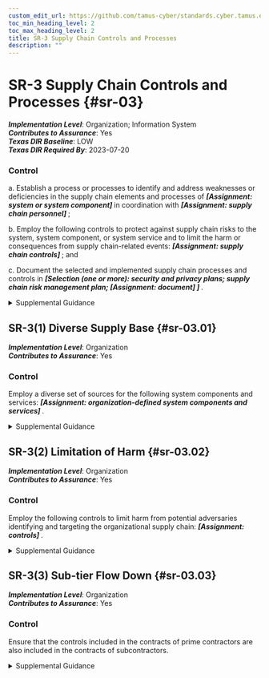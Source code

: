 ```yaml
---
custom_edit_url: https://github.com/tamus-cyber/standards.cyber.tamus.edu/tree/main/static/content/tamus.edu/TAMUS_profile.xml
toc_min_heading_level: 2
toc_max_heading_level: 2
title: SR-3 Supply Chain Controls and Processes
description: ""
---
```


# SR-3 Supply Chain Controls and Processes {#sr-03}

_**Implementation Level**_: Organization; Information System\
_**Contributes to Assurance**_: Yes\
_**Texas DIR Baseline**_: LOW\
_**Texas DIR Required By**_: 2023-07-20

### Control

a. Establish a process or processes to identify and address weaknesses or deficiencies in the supply chain elements and processes of <strong> <em>[Assignment: system or system component]</em> </strong> in coordination with <strong> <em>[Assignment: supply chain personnel]</em> </strong>;

b. Employ the following controls to protect against supply chain risks to the system, system component, or system service and to limit the harm or consequences from supply chain-related events: <strong> <em>[Assignment: supply chain controls]</em> </strong> ; and

c. Document the selected and implemented supply chain processes and controls in <strong> <em>[Selection (one or more): security and privacy plans; supply chain risk management plan; <strong> <em>[Assignment: document]</em> </strong> ]</em> </strong>.

<details>
  <summary>Supplemental Guidance</summary>

Supply chain elements include organizations, entities, or tools employed for the research and development, design, manufacturing, acquisition, delivery, integration, operations and maintenance, and disposal of systems and system components. Supply chain processes include hardware, software, and firmware development processes; shipping and handling procedures; personnel security and physical security programs; configuration management tools, techniques, and measures to maintain provenance; or other programs, processes, or procedures associated with the development, acquisition, maintenance and disposal of systems and system components. Supply chain elements and processes may be provided by organizations, system integrators, or external providers. Weaknesses or deficiencies in supply chain elements or processes represent potential vulnerabilities that can be exploited by adversaries to cause harm to the organization and affect its ability to carry out its core missions or business functions. Supply chain personnel are individuals with roles and responsibilities in the supply chain.

</details>

## SR-3(1) Diverse Supply Base {#sr-03.01}

_**Implementation Level**_: Organization\
_**Contributes to Assurance**_: Yes

### Control

Employ a diverse set of sources for the following system components and services: <strong> <em>[Assignment: organization-defined system components and services]</em> </strong>.

<details>
  <summary>Supplemental Guidance</summary>

Diversifying the supply of systems, system components, and services can reduce the probability that adversaries will successfully identify and target the supply chain and can reduce the impact of a supply chain event or compromise. Identifying multiple suppliers for replacement components can reduce the probability that the replacement component will become unavailable. Employing a diverse set of developers or logistics service providers can reduce the impact of a natural disaster or other supply chain event. Organizations consider designing the system to include diverse materials and components.

</details>

## SR-3(2) Limitation of Harm {#sr-03.02}

_**Implementation Level**_: Organization\
_**Contributes to Assurance**_: Yes

### Control

Employ the following controls to limit harm from potential adversaries identifying and targeting the organizational supply chain: <strong> <em>[Assignment: controls]</em> </strong>.

<details>
  <summary>Supplemental Guidance</summary>

Controls that can be implemented to reduce the probability of adversaries successfully identifying and targeting the supply chain include avoiding the purchase of custom or non-standardized configurations, employing approved vendor lists with standing reputations in industry, following pre-agreed maintenance schedules and update and patch delivery mechanisms, maintaining a contingency plan in case of a supply chain event, using procurement carve-outs that provide exclusions to commitments or obligations, using diverse delivery routes, and minimizing the time between purchase decisions and delivery.

</details>

## SR-3(3) Sub-tier Flow Down {#sr-03.03}

_**Implementation Level**_: Organization\
_**Contributes to Assurance**_: Yes

### Control

Ensure that the controls included in the contracts of prime contractors are also included in the contracts of subcontractors.

<details>
  <summary>Supplemental Guidance</summary>

To manage supply chain risk effectively and holistically, it is important that organizations ensure that supply chain risk management controls are included at all tiers in the supply chain. This includes ensuring that Tier 1 (prime) contractors have implemented processes to facilitate the <q xmlns="http://csrc.nist.gov/ns/oscal/1.0">flow down</q> of supply chain risk management controls to sub-tier contractors. The controls subject to flow down are identified in <a xmlns="http://csrc.nist.gov/ns/oscal/1.0" href="#sr-3_smt.b">SR-3b</a>.

</details>

